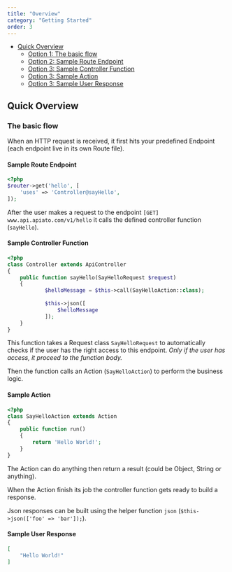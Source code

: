 ```yaml
---
title: "Overview"
category: "Getting Started"
order: 3
---
```


* [Quick Overview](#Quick-Overview)
  * [Option 1: The basic flow](#basic-flow)
  * [Option 2: Sample Route Endpoint](#sample-route)
  * [Option 3: Sample Controller Function](#control-fun)
  * [Option 3: Sample Action](#sample-action)
  * [Option 3: Sample User Response](#user-res)


<a name="Quick-Overview"></a>
## Quick Overview

<a name="basic-flow"></a>
### The basic flow

When an HTTP request is received, it first hits your predefined Endpoint (each endpoint live in its own Route file).

<a name="sample-route"></a>
#### Sample Route Endpoint

```php
<?php
$router->get('hello', [
    'uses' => 'Controller@sayHello',
]);
```

After the user makes a request to the endpoint `[GET] www.api.apiato.com/v1/hello` it calls the defined controller function (`sayHello`).

<a name="control-fun"></a>
#### Sample Controller Function

```php
<?php
class Controller extends ApiController
{
	public function sayHello(SayHelloRequest $request)
	{
            $helloMessage = $this->call(SayHelloAction::class);
	    
            $this->json([
                $helloMessage
            ]);
	}
}
```

This function takes a Request class `SayHelloRequest` to automatically checks if the user has the right access to this endpoint. _Only if the user has access, it proceed to the function body._

Then the function calls an Action (`SayHelloAction`) to perform the business logic.

<a name="sample-action"></a>
#### Sample Action

```php
<?php
class SayHelloAction extends Action
{
	public function run()
	{
	    return 'Hello World!';
	}
}
```

The Action can do anything then return a result (could be Object, String or anything). 

When the Action finish its job the controller function gets ready to build a response.

Json responses can be built using the helper function `json` (`$this->json(['foo' => 'bar']);`).

<a name="user-res"></a>
#### Sample User Response

```json
[
    "Hello World!"
]
```
